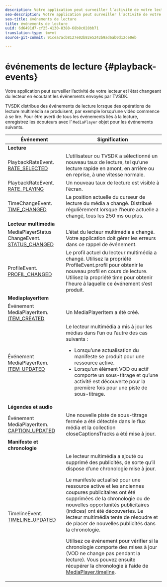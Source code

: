 ```yaml
---
description: Votre application peut surveiller l’activité de votre lecteur et l’état changeant du lecteur en écoutant les événements envoyés par TVSDK.
seo-description: Votre application peut surveiller l’activité de votre lecteur et l’état changeant du lecteur en écoutant les événements envoyés par TVSDK.
seo-title: événements de lecture
title: événements de lecture
uuid: 6d6491d7-cf25-4130-8388-68b8c028bb71
translation-type: tm+mt
source-git-commit: 91cea7acb8127e02b82e5242b9ad6ab0d12ce0eb

---
```



# événements de lecture {#playback-events}

Votre application peut surveiller l’activité de votre lecteur et l’état changeant du lecteur en écoutant les événements envoyés par TVSDK.

TVSDK distribue des événements de lecture lorsque des opérations de lecture multimédia se produisent, par exemple lorsqu’une vidéo commence à se lire. Pour être averti de tous les événements liés à la lecture, enregistrez les écouteurs avec l’ `MediaPlayer` objet pour les événements suivants.

<table frame="all" colsep="1" rowsep="1" id="table_922EEA3DE0BD47BA982E11F890CA0A6B"> 
 <thead> 
  <tr rowsep="1"> 
   <th colname="1" class="entry"> Événement </th> 
   <th colname="2" class="entry"> Signification </th> 
  </tr> 
 </thead>
 <tbody> 
  <tr rowsep="1"> 
   <td colname="1"><b>Lecture</b> </td> 
   <td colname="2"> </td>
  </tr> 
  <tr rowsep="1"> 
   <td colname="1">PlaybackRateEvent.<a href="https://help.adobe.com/en_US/primetime/api/psdk/asdoc-dhls_1.4/com/adobe/mediacore/events/PlaybackRateEvent.html#RATE_SELECTED" format="html" scope="external"> RATE_SELECTED</a> </td> 
   <td colname="2"> L’utilisateur ou TVSDK a sélectionné un nouveau taux de lecture, tel qu’une lecture rapide en amont, en arrière ou en reprise, à une vitesse normale. </td> 
  </tr> 
  <tr rowsep="1"> 
   <td colname="1">PlaybackRateEvent.<a href="https://help.adobe.com/en_US/primetime/api/psdk/asdoc-dhls_1.4/com/adobe/mediacore/events/PlaybackRateEvent.html#RATE_PLAYING" format="html" scope="external"> RATE_PLAYING</a> </td> 
   <td colname="2"> Un nouveau taux de lecture est visible à l’écran. </td> 
  </tr> 
  <tr rowsep="1"> 
   <td colname="1"> TimeChangeEvent.<a href="https://help.adobe.com/en_US/primetime/api/psdk/asdoc-dhls_1.4/com/adobe/mediacore/events/TimeChangeEvent.html#TIME_CHANGED" format="html" scope="external"> TIME_CHANGED</a> </td> 
   <td colname="2"> La position actuelle du curseur de lecture du média a changé. Distribué régulièrement lorsque l’heure actuelle a changé, tous les 250 ms ou plus. </td> 
  </tr> 
  <tr rowsep="1"> 
   <td colname="1"><b>Lecteur multimédia</b> </td> 
   <td colname="2"> </td>
  </tr> 
  <tr rowsep="1"> 
   <td colname="1">MediaPlayerStatus ChangeEvent.<a href="https://help.adobe.com/en_US/primetime/api/psdk/asdoc-dhls_1.4/com/adobe/mediacore/events/MediaPlayerStatusChangeEvent.html#STATUS_CHANGED" format="html" scope="external"> STATUS_CHANGED</a> </td> 
   <td colname="2"> L’état du lecteur multimédia a changé. Votre application doit gérer les erreurs dans ce rappel de événement. </td> 
  </tr> 
  <tr rowsep="1"> 
   <td colname="1">ProfileEvent.<a href="https://help.adobe.com/en_US/primetime/api/psdk/asdoc-dhls_1.4/com/adobe/mediacore/events/ProfileEvent.html#PROFILE_CHANGED" format="html" scope="external"> PROFIL_CHANGED</a> </td> 
   <td colname="2">Le profil actuel du lecteur multimédia a changé. Utilisez la propriété <span class="codeph"> ProfileEvent.profil</span> pour obtenir le nouveau profil en cours de lecture. Utilisez la propriété <span class="codeph"> time</span> pour obtenir l’heure à laquelle ce événement s’est produit. </td> 
  </tr> 
  <tr rowsep="1"> 
   <td colname="1"><b>MediaplayerItem</b> </td> 
   <td colname="2"> </td>
  </tr> 
  <tr rowsep="1"> 
   <td colname="1">Événement MediaPlayerItem.<a href="https://help.adobe.com/en_US/primetime/api/psdk/asdoc-dhls_1.4/com/adobe/mediacore/events/MediaPlayerItemEvent.html#ITEM_CREATED" format="html" scope="external"> ITEM_CREATED</a> </td> 
   <td colname="2">Un <span class="codeph"> MediaPlayerItem</span> a été créé. </td> 
  </tr> 
  <tr rowsep="1"> 
   <td colname="1">Événement MediaPlayerItem.<a href="https://help.adobe.com/en_US/primetime/api/psdk/asdoc-dhls_1.4/com/adobe/mediacore/events/MediaPlayerItemEvent.html#ITEM_UPDATED" format="html" scope="external"> ITEM_UPDATED</a> </td> 
   <td colname="2">Le lecteur multimédia a mis à jour les médias dans l’un ou l’autre des cas suivants : 
    <ul id="ul_E4D1A1D468544C3B9F8046E9B68A956D"> 
     <li id="li_35A2A417BF924E039D9CB36CFBCDFEB6">Lorsqu’une actualisation du manifeste se produit pour une ressource active. </li> 
     <li id="li_E7AB380C212B4011B07C3B313282681C">Lorsqu’un élément VOD ou actif comporte un sous-titrage et qu’une activité est découverte pour la première fois pour une piste de sous-titrage. </li> 
    </ul> </td> 
  </tr> 
  <tr rowsep="1"> 
   <td colname="1"><b>Légendes et audio</b> </td> 
   <td colname="2"> </td>
  </tr> 
  <tr rowsep="1"> 
   <td colname="1"> Événement MediaPlayerItem.<a href="https://help.adobe.com/en_US/primetime/api/psdk/asdoc-dhls_1.4/com/adobe/mediacore/events/MediaPlayerItemEvent.html#CAPTION_UPDATED" format="html" scope="external"> CAPTION_UPDATED</a> </td> 
   <td colname="2">Une nouvelle piste de sous-titrage fermée a été détectée dans le flux média et la collection <span class="codeph"> closeCaptionsTracks</span> a été mise à jour. </td> 
  </tr> 
  <tr rowsep="1"> 
   <td colname="1"><b>Manifeste et chronologie</b> </td> 
   <td colname="2"> </td>
  </tr> 
  <tr rowsep="0"> 
   <td colname="1">TimelineEvent.<a href="https://help.adobe.com/en_US/primetime/api/psdk/asdoc-dhls_1.4/com/adobe/mediacore/events/TimelineEvent.html#TIMELINE_UPDATED" format="html" scope="external"> TIMELINE_UPDATED</a> </td> 
   <td colname="2">Le lecteur multimédia a ajouté ou supprimé des publicités, de sorte qu’il dispose d’une chronologie mise à jour. <p>Le manifeste actualisé pour une ressource active et les anciennes coupures publicitaires ont été supprimées de la chronologie ou de nouvelles opportunités publicitaires (indices) ont été découvertes. Le lecteur multimédia tente de résoudre et de placer de nouvelles publicités dans la chronologie. </p> <p> Utilisez ce événement pour vérifier si la chronologie comporte des mises à jour (VOD ne change pas pendant la lecture). Vous pouvez ensuite récupérer la chronologie à l’aide de <a href="https://help.adobe.com/en_US/primetime/api/psdk/asdoc-dhls_1.4/com/adobe/mediacore/MediaPlayer.html#timeline" format="html" scope="external"> MediaPlayer.timeline</a>. </p> </td> 
  </tr> 
 </tbody> 
</table>

